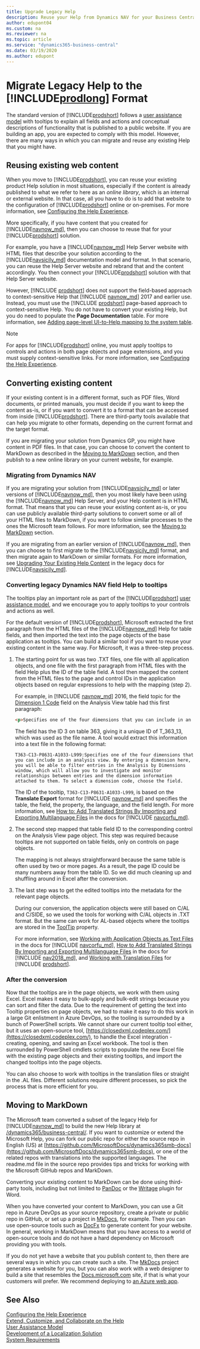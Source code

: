 ```yaml
---
title: Upgrade Legacy Help
description: Reuse your Help from Dynamics NAV for your Business Central solution.
author: edupont04
ms.custom: na
ms.reviewer: na
ms.topic: article
ms.service: "dynamics365-business-central"
ms.date: 03/19/2020
ms.author: edupont
---
```


# Migrate Legacy Help to the [!INCLUDE[prodlong](../developer/includes/prodlong.md)] Format

The standard version of [!INCLUDE[prodshort](../developer/includes/prodshort.md)] follows a [user assistance model](../user-assistance.md) with tooltips to explain all fields and actions and conceptual descriptions of functionality that is published to a public website. If you are building an app, you are expected to comply with this model. However, there are many ways in which you can migrate and reuse any existing Help that you might have.  

## Reusing existing web content

When you move to [!INCLUDE[prodshort](../developer/includes/prodshort.md)], you can reuse your existing product Help solution in most situations, especially if the content is already published to what we refer to here as an *online library*, which is an internal or external website. In that case, all you have to do is to add that website to the configuration of [!INCLUDE[prodshort](../developer/includes/prodshort.md)] online or on-premises. For more information, see [Configuring the Help Experience](../deployment/configure-help.md).  

More specifically, if you have content that you created for [!INCLUDE[navnow_md](../developer/includes/navnow_md.md)], then you can choose to reuse that for your [!INCLUDE[prodshort](../developer/includes/prodshort.md)] solution.  

For example, you have a [!INCLUDE[navnow_md](../developer/includes/navnow_md.md)] Help Server website with HTML files that describe your solution according to the [!INCLUDE[navsicily_md](../developer/includes/navsicily_md.md)] documentation model and format. In that scenario, you can reuse the Help Server website and rebrand that and the content accordingly. You then connect your [!INCLUDE[prodshort](../developer/includes/prodshort.md)] solution with that Help Server website.  

However, [!INCLUDE [prodshort](../developer/includes/prodshort.md)] does not support the field-based approach to context-sensitive Help that [!INCLUDE [navnow_md](../developer/includes/navnow_md.md)] 2017 and earlier use. Instead, you must use the [!INCLUDE [prodshort](../developer/includes/prodshort.md)] page-based approach to context-sensitive Help. You do not have to convert your existing Help, but you do need to populate the **Page Documentation** table. For more information, see [Adding page-level UI-to-Help mapping to the system table](../help/context-sensitive-help.md#adding-page-level-ui-to-help-mapping-to-the-system-table).  

> [!NOTE]
> For apps for [!INCLUDE[prodshort](../developer/includes/prodshort.md)] online, you must apply tooltips to controls and actions in both page objects and page extensions, and you must supply context-sensitive links. For more information, see [Configuring the Help Experience](../deployment/configure-help.md).

## Converting existing content

If your existing content is in a different format, such as PDF files, Word documents, or printed manuals, you must decide if you want to keep the content as-is, or if you want to convert it to a format that can be accessed from inside [!INCLUDE[prodshort](../developer/includes/prodshort.md)]. There are third-party tools available that can help you migrate to other formats, depending on the current format and the target format.  

If you are migrating your solution from Dynamics GP, you might have content in PDF files. In that case, you can choose to convert the content to MarkDown as described in the [Moving to MarkDown](#moving-to-markdown) section, and then publish to a new online library on your current website, for example.  

### Migrating from Dynamics NAV

If you are migrating your solution from [!INCLUDE[navsicily_md](../developer/includes/navsicily_md.md)] or later versions of [!INCLUDE[navnow_md](../developer/includes/navnow_md.md)], then you most likely have been using the [!INCLUDE[navnow_md](../developer/includes/navnow_md.md)] Help Server, and your Help content is in HTML format. That means that you can reuse your existing content as-is, or you can use publicly available third-party solutions to convert some or all of your HTML files to MarkDown, if you want to follow similar processes to the ones the Microsoft team follows. For more information, see the [Moving to MarkDown](#moving-to-markdown) section.  

If you are migrating from an earlier version of [!INCLUDE[navnow_md](../developer/includes/navnow_md.md)], then you can choose to first migrate to the [!INCLUDE[navsicily_md](../developer/includes/navsicily_md.md)] format, and then migrate again to MarkDown or similar formats. For more information, see [Upgrading Your Existing Help Content](/previous-versions/dynamicsnav-2013r2/dn466754(v=nav.71)) in the legacy docs for [!INCLUDE[navsicily_md](../developer/includes/navsicily_md.md)].  

### Converting legacy Dynamics NAV field Help to tooltips

The tooltips play an important role as part of the [!INCLUDE[prodshort](../developer/includes/prodshort.md)] [user assistance model](../user-assistance.md), and we encourage you to apply tooltips to your controls and actions as well.  

For the default version of [!INCLUDE[prodshort](../developer/includes/prodshort.md)], Microsoft extracted the first paragraph from the HTML files of the [!INCLUDE[navnow_md](../developer/includes/navnow_md.md)] Help for table fields, and then imported the text into the page objects of the base application as tooltips. You can build a similar tool if you want to reuse your existing content in the same way. For Microsoft, it was a three-step process.  

1. The starting point for us was two .TXT files, one file with all application objects, and one file with the first paragraph from HTML files with the field Help plus the ID of the table field. A tool then mapped the content from the HTML files to the page and control IDs in the application objects based on regular expressions to help with the mapping (step 2).

    For example, in [!INCLUDE [navnow_md](../developer/includes/navnow_md.md)] 2016, the field topic for the [Dimension 1 Code](/previous-versions/dynamicsnav-2016/hh170682(v=nav.90)) field on the Analysis View table had this first paragraph:

    ```html
    <p>Specifies one of the four dimensions that you can include in an analysis view. By entering a dimension here, you will be able to filter entries in the Analysis by Dimensions window, which will allow you to investigate and monitor relationships between entries and the dimension information attached to them. To select a dimension code, choose the field.</p>
    ```

    The field has the ID 3 on table 363, giving it a unique ID of T_363_13, which was used as the file name. A tool would extract this information into a text file in the following format:

    `T363-C13-P8631-A1033-L999:Specifies one of the four dimensions that you can include in an analysis view. By entering a dimension here, you will be able to filter entries in the Analysis by Dimensions window, which will allow you to investigate and monitor relationships between entries and the dimension information attached to them. To select a dimension code, choose the field.`

    The ID of the tooltip, `T363-C13-P8631-A1033-L999`, is based on the **Translate Export** format for [!INCLUDE [navnow_md](../developer/includes/navnow_md.md)] and specifies the table, the field, the property, the language, and the field length. For more information, see [How to: Add Translated Strings By Importing and Exporting Multilanguage Files](/previous-versions/dynamicsnav-2016/dd301161(v=nav.90)) in the docs for [!INCLUDE [navcorfu_md](../developer/includes/navcorfu_md.md)].  

2. The second step mapped that table field ID to the corresponding control on the Analysis View page object. This step was required because tooltips are not supported on table fields, only on controls on page objects.  

    The mapping is not always straightforward because the same table is often used by two or more pages. As a result, the page ID could be many numbers away from the table ID. So we did much cleaning up and shuffling around in Excel after the conversion.

3. The last step was to get the edited tooltips into the metadata for the relevant page objects.  

    During our conversion, the application objects were still based on C/AL and C/SIDE, so we used the tools for working with C/AL objects in .TXT format. But the same can work for AL-based objects where the tooltips are stored in the [ToolTip](../developer/properties/devenv-tooltip-property.md) property.  

    For more information, see [Working with Application Objects as Text Files](/previous-versions/dynamicsnav-2016/dn789521%28v%3dnav.90%29) in the docs for [!INCLUDE [navcorfu_md](../developer/includes/navcorfu_md.md)], [How to Add Translated Strings By Importing and Exporting Multilanguage Files](/dynamics-nav/how-to--add-translated-strings-by-importing-and-exporting-multilanguage-files) in the docs for [!INCLUDE [nav2018_md](../developer/includes/nav2018_md.md)], and [Working with Translation Files](../developer/devenv-work-with-translation-files.md) for [!INCLUDE [prodshort](../developer/includes/prodshort.md)].

### After the conversion

Now that the tooltips are in the page objects, we work with them using Excel. Excel makes it easy to bulk-apply and bulk-edit strings because you can sort and filter the data. Due to the requirement of getting the text into Tooltip properties on page objects, we had to make it easy to do this work in a large Git enlistment in Azure DevOps, so the tooling is surrounded by a bunch of PowerShell scripts. We cannot share our current tooltip tool either, but it uses an open-source tool, [https://closedxml.codeplex.com/](https://closedxml.codeplex.com/), to handle the Excel integration - creating, opening, and saving an Excel workbook. The tool is then surrounded by PowerShell cmdlets scripts to populate the new Excel file with the existing page objects and their existing tooltips, and import the changed tooltips into the page objects.  

You can also choose to work with tooltips in the translation files or straight in the .AL files. Different solutions require different processes, so pick the process that is more efficient for you.  

## Moving to MarkDown

The Microsoft team converted a subset of the legacy Help for [!INCLUDE[navnow_md](../developer/includes/navnow_md.md)] to build the new Help library at [/dynamics365/business-central/](/dynamics365/business-central/). If you want to customize or extend the Microsoft Help, you can fork our public repo for either the source repo in English (US) at [https://github.com/MicrosoftDocs/dynamics365smb-docs](https://github.com/MicrosoftDocs/dynamics365smb-docs), or one of the related repos with translations into the supported languages. The readme.md file in the source repo provides tips and tricks for working with the Microsoft GitHub repos and MarkDown.  

Converting your existing content to MarkDown can be done using third-party tools, including but not limited to [PanDoc](https://pandoc.org) or the [Writage](https://writage.com) plugin for Word.  

When you have converted your content to MarkDown, you can use a Git repo in Azure DevOps as your source repository, create a private or public repo in GitHub, or set up a project in [MkDocs](https://www.mkdocs.org/), for example. Then you can use open-source tools such as [DocFx](https://dotnet.github.io/docfx/) to generate content for your website. In general, working in MarkDown means that you have access to a world of open-source tools and do not have a hard dependency on Microsoft providing you with tools.  

If you do not yet have a website that you publish content to, then there are several ways in which you can create such a site. The [MkDocs](https://www.mkdocs.org/) project generates a website for you, but you can also work with a web designer to build a site that resembles the [Docs.microsoft.com](/dynamics365/business-central/) site, if that is what your customers will prefer. We recommend deploying to [an Azure web app](/azure/app-service/overview).

## See Also

[Configuring the Help Experience](../deployment/configure-help.md)  
[Extend, Customize, and Collaborate on the Help](../help/contributor-guide.md)  
[User Assistance Model](../user-assistance.md)  
[Development of a Localization Solution](../developer/readiness/readiness-develop-localization.md)  
[System Requirements](../deployment/system-requirement-business-central.md)  
